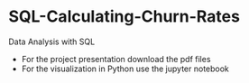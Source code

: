 # SQL-Calculating-Churn-Rates
Data Analysis with SQL

<ul>
  <li>For the project presentation download the pdf files</li>
  <li>For the visualization in Python use the jupyter notebook</li>
</ul>
